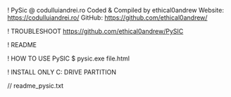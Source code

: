 ! PySic @ codulluiandrei.ro
Coded & Compiled by ethical0andrew
Website: https://codulluiandrei.ro/
GitHub: https://github.com/ethical0andrew/

! TROUBLESHOOT
	https://github.com/ethical0andrew/PySIC

! README

! HOW TO USE PySIC
	$ pysic.exe file.html

! INSTALL ONLY C: DRIVE PARTITION

// readme_pysic.txt
